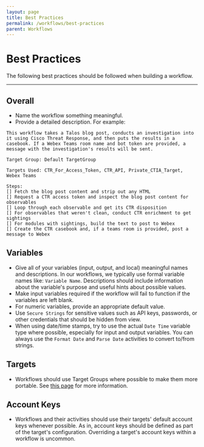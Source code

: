 ```yaml
---
layout: page
title: Best Practices
permalink: /workflows/best-practices
parent: Workflows
---
```


# Best Practices
The following best practices should be followed when building a workflow.

---

## Overall
* Name the workflow something meaningful.
* Provide a detailed description. For example:

```text
This workflow takes a Talos blog post, conducts an investigation into it using Cisco Threat Response, and then puts the results in a casebook. If a Webex Teams room name and bot token are provided, a message with the investigation's results will be sent.

Target Group: Default TargetGroup

Targets Used: CTR_For_Access_Token, CTR_API, Private_CTIA_Target, Webex Teams

Steps:
[] Fetch the blog post content and strip out any HTML
[] Request a CTR access token and inspect the blog post content for observables
[] Loop through each observable and get its CTR disposition
[] For observables that weren't clean, conduct CTR enrichment to get sightings
[] For modules with sightings, build the text to post to Webex
[] Create the CTR casebook and, if a teams room is provided, post a message to Webex
```

## Variables
* Give all of your variables (input, output, and local) meaningful names and descriptions. In our workflows, we typically use formal variable names like: `Variable Name`. Descriptions should include information about the variable's purpose and useful hints about possible values.
* Make input variables required if the workflow will fail to function if the variables are left blank.
* For numeric variables, provide an appropriate default value.
* Use `Secure Strings` for sensitive values such as API keys, passwords, or other credentials that should be hidden from view.
* When using date/time stamps, try to use the actual `Date Time` variable type where possible, especially for input and output variables. You can always use the `Format Date` and `Parse Date` activities to convert to/from strings.

## Targets
* Workflows should use Target Groups where possible to make them more portable. See [this page](/workflows/target-groups) for more information.

## Account Keys
* Workflows and their activities should use their targets' default account keys whenever possible. As in, account keys should be defined as part of the target's configuration. Overriding a target's account keys within a workflow is uncommon.